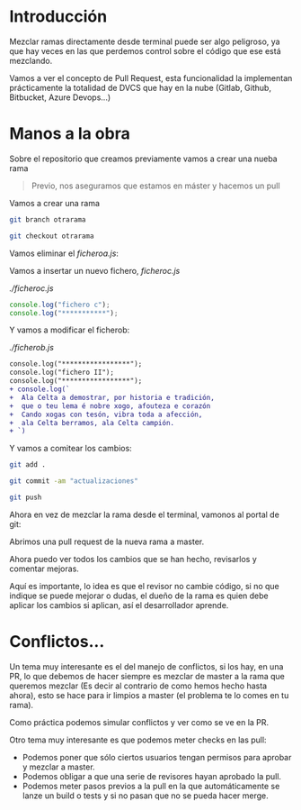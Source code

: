 # Introducción

Mezclar ramas directamente desde terminal puede ser algo peligroso,
ya que hay veces en las que perdemos control sobre el código
que ese está mezclando.

Vamos a ver el concepto de Pull Request, esta funcionalidad la implementan
prácticamente la totalidad de DVCS que hay en la nube (Gitlab, Github,
Bitbucket, Azure Devops...)

# Manos a la obra

Sobre el repositorio que creamos previamente vamos a crear una nueba
rama

> Previo, nos aseguramos que estamos en máster y hacemos un pull

Vamos a crear una rama

```bash
git branch otrarama
```

```bash
git checkout otrarama
```

Vamos eliminar el _ficheroa.js_:

Vamos a insertar un nuevo fichero, _ficheroc.js_

_./ficheroc.js_

```js
console.log("fichero c");
console.log("***********");
```

Y vamos a modificar el ficherob:

_./ficherob.js_

```diff
console.log("*****************");
console.log("fichero II");
console.log("*****************");
+ console.log(`
+  Ala Celta a demostrar, por historia e tradición,
+  que o teu lema é nobre xogo, afouteza e corazón
+  Cando xogas con tesón, vibra toda a afección,
+  ala Celta berramos, ala Celta campión.
+ `)
```

Y vamos a comitear los cambios:

```bash
git add .
```

```bash
git commit -am "actualizaciones"
```

```bash
git push
```

Ahora en vez de mezclar la rama desde el terminal, vamonos al portal de git:

Abrimos una pull request de la nueva rama a master.

Ahora puedo ver todos los cambios que se han hecho, revisarlos y comentar
mejoras.

Aquí es importante, lo idea es que el revisor no cambie código, si no que
indique se puede mejorar o dudas, el dueño de la rama es quien debe aplicar
los cambios si aplican, así el desarrollador aprende.

# Conflictos...

Un tema muy interesante es el del manejo de conflictos, si los hay,
en una PR, lo que debemos de hacer siempre es mezclar de master a la rama
que queremos mezclar (Es decir al contrario de como hemos hecho hasta ahora),
esto se hace para ir limpios a master (el problema te lo comes en tu rama).

Como práctica podemos simular conflictos y ver como se ve en la PR.

Otro tema muy interesante es que podemos meter checks en las pull:

- Podemos poner que sólo ciertos usuarios tengan permisos para aprobar y
  mezclar a master.
- Podemos obligar a que una serie de revisores hayan aprobado la pull.
- Podemos meter pasos previos a la pull en la que automáticamente
  se lanze un build o tests y si no pasan que no se pueda hacer merge.

